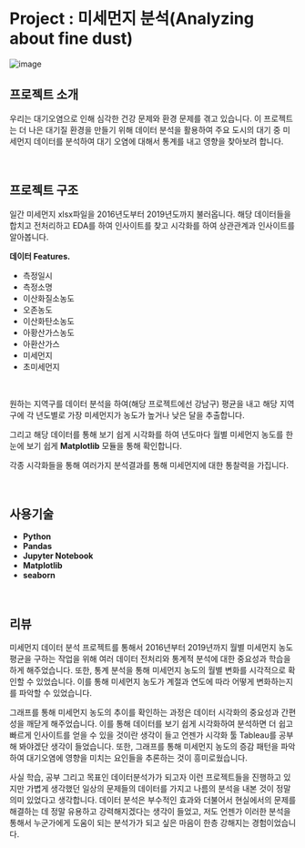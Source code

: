 # Project : 미세먼지 분석(Analyzing about fine dust)

![image](https://github.com/siilver94/Analyzing-about-fine-dust/assets/57824945/441cce6f-46ab-4bab-8a46-6ea371cebb9e)


## 프로젝트 소개

우리는 대기오염으로 인해 심각한 건강 문제와 환경 문제를 겪고 있습니다. 이 프로젝트는 더 나은 대기질 환경을 만들기 위해 데이터 분석을 활용하여 주요 도시의 대기 중 미세먼지 데이터를 분석하여 대기 오염에 대해서 통계를 내고 영향을 찾아보려 합니다.



<br/>

## 프로젝트 구조

일간 미세먼지 xlsx파일을 2016년도부터 2019년도까지 불러옵니다. 해당 데이터들을 합치고 전처리하고 EDA를 하여 인사이트를 찾고 시각화를 하여 상관관계과 인사이트를 알아봅니다.


**데이터 Features.**

- 측정일시
- 측정소명
- 이산화질소농도
- 오존농도
- 이산화탄소농도
- 아황산가스농도
- 아환산가스
- 미세먼지
- 초미세먼지

<br/>


원하는 지역구를 데이터 분석을 하여(해당 프로젝트에선 강남구) 평균을 내고 해당 지역구에 각 년도별로 가장 미세먼지가 농도가 높거나 낮은 달을 추출합니다.

그리고 해당 데이터를 통해 보기 쉽게 시각화를 하여 년도마다 월별 미세먼지 농도를 한눈에 보기 쉽게 **Matplotlib** 모듈을 통해 확인합니다.

각종 시각화들을 통해 여러가지 분석결과를 통해 미세먼지에 대한 통찰력을 가집니다.


<br/>

## 사용기술
- **Python**
- **Pandas**
- **Jupyter Notebook**
- **Matplotlib**
- **seaborn**

<br/>

## 리뷰

미세먼지 데이터 분석 프로젝트를 통해서 2016년부터 2019년까지 월별 미세먼지 농도 평균을 구하는 작업을 위해 여러 데이터 전처리와 통계적 분석에 대한 중요성과 학습을 하게 해주었습니다. 또한, 통계 분석을 통해 미세먼지 농도의 월별 변화를 시각적으로 확인할 수 있었습니다. 이를 통해 미세먼지 농도가 계절과 연도에 따라 어떻게 변화하는지를 파악할 수 있었습니다.

그래프를 통해 미세먼지 농도의 추이를 확인하는 과정은 데이터 시각화의 중요성과 간편성을 깨닫게 해주었습니다. 이를 통해 데이터를 보기 쉽게 시각화하여 분석하면 더 쉽고 빠르게 인사이트를 얻을 수 있을 것이란 생각이 들고 언젠가 시각화 툴 Tableau를 공부해 봐야겠단 생각이 들었습니다. 또한, 그래프를 통해 미세먼지 농도의 증감 패턴을 파악하여 대기오염에 영향을 미치는 요인들을 추론하는 것이 흥미로웠습니다.

사실 학습, 공부 그리고 목표인 데이터분석가가 되고자 이런 프로젝트들을 진행하고 있지만 가볍게 생각했던 일상의 문제들의 데이터를 가지고 나름의 분석을 내본 것이 정말 의미 있었다고 생각합니다. 데이터 분석은 부수적인 효과와 더불어서 현실에서의 문제를 해결하는 데 정말 유용하고 강력해지겠다는 생각이 들었고, 저도 언젠가 이러한 분석을 통해서 누군가에게 도움이 되는 분석가가 되고 싶은 마음이 한층 강해지는 경험이었습니다.

